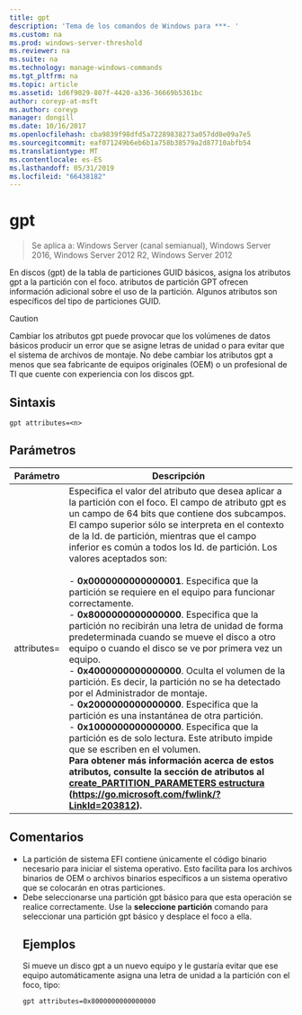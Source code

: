 ```yaml
---
title: gpt
description: 'Tema de los comandos de Windows para ***- '
ms.custom: na
ms.prod: windows-server-threshold
ms.reviewer: na
ms.suite: na
ms.technology: manage-windows-commands
ms.tgt_pltfrm: na
ms.topic: article
ms.assetid: 1d6f9029-807f-4420-a336-36669b5361bc
author: coreyp-at-msft
ms.author: coreyp
manager: dongill
ms.date: 10/16/2017
ms.openlocfilehash: cba9839f98dfd5a72289838273a057dd0e09a7e5
ms.sourcegitcommit: eaf071249b6eb6b1a758b38579a2d87710abfb54
ms.translationtype: MT
ms.contentlocale: es-ES
ms.lasthandoff: 05/31/2019
ms.locfileid: "66438182"
---
```

# <a name="gpt"></a>gpt

>Se aplica a: Windows Server (canal semianual), Windows Server 2016, Windows Server 2012 R2, Windows Server 2012

En discos (gpt) de la tabla de particiones GUID básicos, asigna los atributos gpt a la partición con el foco.  atributos de partición GPT ofrecen información adicional sobre el uso de la partición. Algunos atributos son específicos del tipo de particiones GUID.

> [!CAUTION]
> Cambiar los atributos gpt puede provocar que los volúmenes de datos básicos producir un error que se asigne letras de unidad o para evitar que el sistema de archivos de montaje. No debe cambiar los atributos gpt a menos que sea fabricante de equipos originales (OEM) o un profesional de TI que cuente con experiencia con los discos gpt.
> ## <a name="syntax"></a>Sintaxis
> ```
> gpt attributes=<n>
> ```
> ## <a name="parameters"></a>Parámetros
> 
> |   Parámetro    |                                                                                                                                                                                                                                                                                                                                                                                                                                                                                                                                                                                                                               Descripción                                                                                                                                                                                                                                                                                                                                                                                                                                                                                                                                                                                                                                |
> |----------------|--------------------------------------------------------------------------------------------------------------------------------------------------------------------------------------------------------------------------------------------------------------------------------------------------------------------------------------------------------------------------------------------------------------------------------------------------------------------------------------------------------------------------------------------------------------------------------------------------------------------------------------------------------------------------------------------------------------------------------------------------------------------------------------------------------------------------------------------------------------------------------------------------------------------------------------------------------------------------------------------------------------------------------------------------------------------------------------------------------------------------------------------------------------------------------------------------------------------------------------------------------------------------|
> | attributes=<n> | Especifica el valor del atributo que desea aplicar a la partición con el foco. El campo de atributo gpt es un campo de 64 bits que contiene dos subcampos. El campo superior sólo se interpreta en el contexto de la Id. de partición, mientras que el campo inferior es común a todos los Id. de partición. Los valores aceptados son:<br /><br />-   **0x0000000000000001**. Especifica que la partición se requiere en el equipo para funcionar correctamente.<br />-   **0x8000000000000000**. Especifica que la partición no recibirán una letra de unidad de forma predeterminada cuando se mueve el disco a otro equipo o cuando el disco se ve por primera vez un equipo.<br />-   **0x4000000000000000**. Oculta el volumen de la partición. Es decir, la partición no se ha detectado por el Administrador de montaje.<br />-   **0x2000000000000000**. Especifica que la partición es una instantánea de otra partición.<br />-   **0x1000000000000000**. Especifica que la partición es de solo lectura. Este atributo impide que se escriben en el volumen.<br /><b />Para obtener más información acerca de estos atributos, consulte la sección de atributos al [create_PARTITION_PARAMETERS estructura](https://go.microsoft.com/fwlink/?LinkId=203812) (<https://go.microsoft.com/fwlink/?LinkId=203812>). |
> 
> ## <a name="remarks"></a>Comentarios
> - La partición de sistema EFI contiene únicamente el código binario necesario para iniciar el sistema operativo. Esto facilita para los archivos binarios de OEM o archivos binarios específicos a un sistema operativo que se colocarán en otras particiones.
> - Debe seleccionarse una partición gpt básico para que esta operación se realice correctamente. Use la **seleccione partición** comando para seleccionar una partición gpt básico y desplace el foco a ella.
>   ## <a name="BKMK_examples"></a>Ejemplos
>   Si mueve un disco gpt a un nuevo equipo y le gustaría evitar que ese equipo automáticamente asigna una letra de unidad a la partición con el foco, tipo:
>   ```
>   gpt attributes=0x8000000000000000
>   ```

